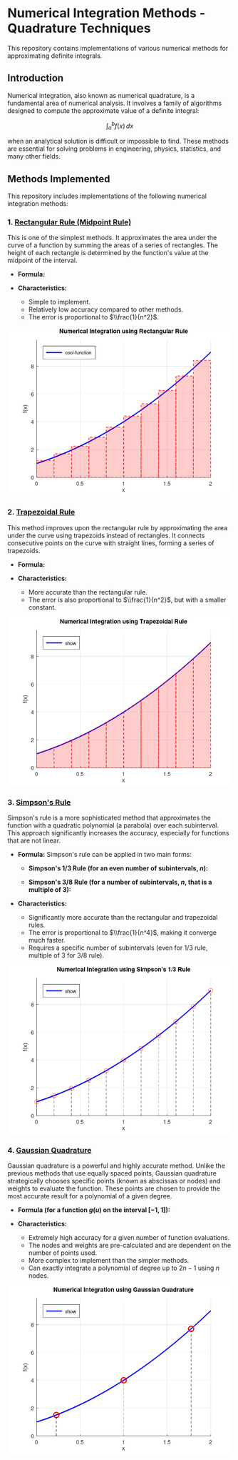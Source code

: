 # Numerical Integration Methods - Quadrature Techniques

This repository contains implementations of various numerical methods for approximating definite integrals.

## Introduction

Numerical integration, also known as numerical quadrature, is a fundamental area of numerical analysis. It involves a family of algorithms designed to compute the approximate value of a definite integral:

$$\int_{a}^{b} f(x) \,dx$$

when an analytical solution is difficult or impossible to find. These methods are essential for solving problems in engineering, physics, statistics, and many other fields.

## Methods Implemented

This repository includes implementations of the following numerical integration methods:

### 1\. [Rectangular Rule (Midpoint Rule)](./rectangular_rule/)

This is one of the simplest methods. It approximates the area under the curve of a function by summing the areas of a series of rectangles. The height of each rectangle is determined by the function's value at the midpoint of the interval.

  * **Formula:**

  * **Characteristics:**

      * Simple to implement.
      * Relatively low accuracy compared to other methods.
      * The error is proportional to $\\frac{1}{n^2}$.

![Rectangular Rule Example](./rectangular_rule/integration_plot.png)

### 2\. [Trapezoidal Rule](./trapezoidal_rule/)

This method improves upon the rectangular rule by approximating the area under the curve using trapezoids instead of rectangles. It connects consecutive points on the curve with straight lines, forming a series of trapezoids.

  * **Formula:**


  * **Characteristics:**

      * More accurate than the rectangular rule.
      * The error is also proportional to $\\frac{1}{n^2}$, but with a smaller constant.

![Trapezoidal Rule Example](./trapezoidal_rule/integration_plot.png)

### 3\. [Simpson's Rule](./simpsons_rule/)

Simpson's rule is a more sophisticated method that approximates the function with a quadratic polynomial (a parabola) over each subinterval. This approach significantly increases the accuracy, especially for functions that are not linear.

  * **Formula:**
    Simpson's rule can be applied in two main forms:

      * **Simpson's 1/3 Rule (for an even number of subintervals, $n$):**


      * **Simpson's 3/8 Rule (for a number of subintervals, $n$, that is a multiple of 3):**


  * **Characteristics:**

      * Significantly more accurate than the rectangular and trapezoidal rules.
      * The error is proportional to $\\frac{1}{n^4}$, making it converge much faster.
      * Requires a specific number of subintervals (even for 1/3 rule, multiple of 3 for 3/8 rule).

![Simpson's Rule Example](./simpsons_rule/integration_plot.png)

### 4\. [Gaussian Quadrature](./gaussian_quadrature/)

Gaussian quadrature is a powerful and highly accurate method. Unlike the previous methods that use equally spaced points, Gaussian quadrature strategically chooses specific points (known as abscissas or nodes) and weights to evaluate the function. These points are chosen to provide the most accurate result for a polynomial of a given degree.

  * **Formula (for a function $g(u)$ on the interval $[-1, 1]$):**


  * **Characteristics:**

      * Extremely high accuracy for a given number of function evaluations.
      * The nodes and weights are pre-calculated and are dependent on the number of points used.
      * More complex to implement than the simpler methods.
      * Can exactly integrate a polynomial of degree up to $2n-1$ using $n$ nodes.

![Gaussian Quadrature Example](./gaussian_quadrature/integration_plot.png)